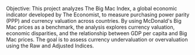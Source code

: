 Objective:
This project analyzes The Big Mac Index, a global economic indicator developed by The Economist, to measure purchasing power parity (PPP) and currency valuation across countries.
By using McDonald's Big Mac prices as a benchmark, the analysis explores currency valuation, economic disparities, and the relationship between GDP per capita and Big Mac prices.
The goal is to assess currency undervaluation or overvaluation using the Raw and Adjusted Indices.

